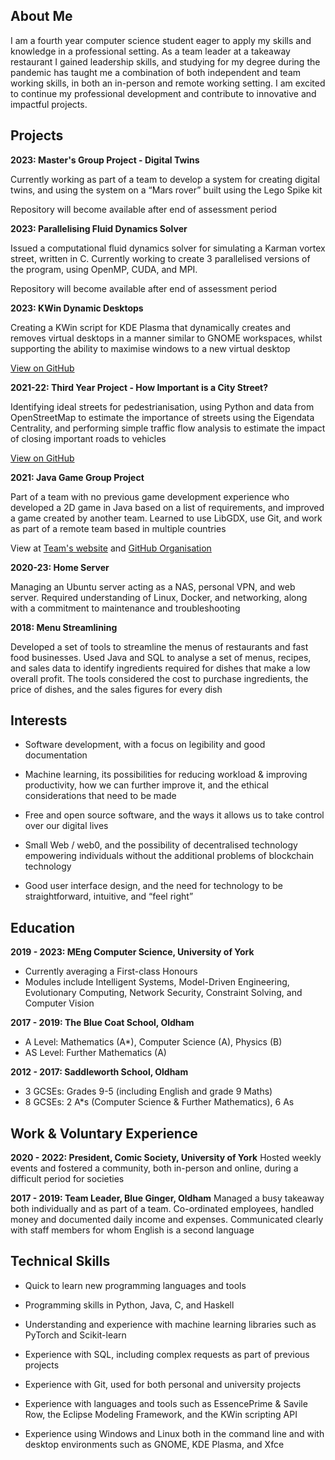 ## About Me
I am a fourth year computer science student eager to apply my skills and knowledge in a professional setting. As a team leader at a takeaway restaurant I gained leadership skills, and studying for my degree during the pandemic has taught me a combination of both independent and team working skills, in both an in-person and remote working setting. I am excited to continue my professional development and contribute to innovative and impactful projects.

## Projects

**2023: Master's Group Project - Digital Twins**

Currently working as part of a team to develop a system for creating digital twins, and using the system on a “Mars rover” built using the Lego Spike kit

Repository will become available after end of assessment period

**2023: Parallelising Fluid Dynamics Solver**

Issued a computational fluid dynamics solver for simulating a Karman vortex street, written in C.  Currently working to create 3 parallelised versions of the program, using OpenMP, CUDA, and MPI.

Repository will become available after end of assessment period

**2023: KWin Dynamic Desktops**

Creating a KWin script for KDE Plasma that dynamically creates and removes virtual desktops in a manner similar to GNOME workspaces, whilst supporting the ability to maximise windows to a new virtual desktop

[View on GitHub](https://github.com/hk2906/dynamic-desktops)

**2021-22: Third Year Project - How Important is a City Street?**

Identifying ideal streets for pedestrianisation, using Python and data from OpenStreetMap to estimate the importance of streets using the Eigendata Centrality, and performing simple traffic flow analysis to estimate the impact of closing important roads to vehicles

[View on GitHub](https://github.com/hk2906/Undergrad-Project)

**2021: Java Game Group Project**

Part of a team with no previous game development experience who developed a 2D game in Java based on a list of requirements, and improved a game created by another team. Learned to use LibGDX, use Git, and work as part of a remote team based in multiple countries

View at [Team's website](https://team-zanetta.github.io/) and [GitHub Organisation](https://github.com/Team-Zanetta) 

**2020-23: Home Server**

Managing an Ubuntu server acting as a NAS, personal VPN, and web server. Required understanding of Linux, Docker, and networking, along with a commitment to maintenance and troubleshooting

**2018: Menu Streamlining**

Developed a set of tools to streamline the menus of restaurants and fast food businesses. Used Java and SQL to analyse a set of menus, recipes, and sales data to identify ingredients required for dishes that make a low overall profit. The tools considered the cost to purchase ingredients, the price of dishes, and the sales figures for every dish

## Interests

- Software development, with a focus on legibility and good documentation

- Machine learning, its possibilities for reducing workload & improving productivity, how we can further improve it, and the ethical considerations that need to be made

- Free and open source software, and the ways it allows us to take control over our digital lives

- Small Web / web0, and the possibility of decentralised technology empowering individuals without the additional problems of blockchain technology

- Good user interface design, and the need for technology to be straightforward, intuitive, and “feel right”

## Education

**2019 - 2023: MEng Computer Science, University of York**
- Currently averaging a First-class Honours
- Modules include Intelligent Systems, Model-Driven Engineering, Evolutionary Computing, Network Security, Constraint Solving, and Computer Vision

**2017 - 2019: The Blue Coat School, Oldham**
- A Level: Mathematics (A*), Computer Science (A), Physics (B)
- AS Level: Further Mathematics (A)

**2012 - 2017: Saddleworth School, Oldham**
- 3 GCSEs: Grades 9-5 (including English and grade 9 Maths)
- 8 GCSEs: 2 A*s (Computer Science & Further Mathematics), 6 As


## Work & Voluntary Experience

**2020 - 2022: President, Comic Society, University of York**
Hosted weekly events and fostered a community, both in-person and online, during a difficult period for societies

**2017 - 2019: Team Leader, Blue Ginger, Oldham**
Managed a busy takeaway both individually and as part of a team. Co-ordinated employees, handled money and documented daily income and expenses. Communicated clearly with staff members for whom English is a second language

## Technical Skills

- Quick to learn new programming languages and tools

- Programming skills in Python, Java, C, and Haskell

- Understanding and experience with machine learning libraries such as PyTorch and Scikit-learn

- Experience with SQL, including complex requests as part of previous projects

- Experience with Git, used for both personal and university projects

- Experience with languages and tools such as EssencePrime & Savile Row, the Eclipse Modeling Framework, and the KWin scripting API

- Experience using Windows and Linux both in the command line and with desktop environments such as GNOME, KDE Plasma, and Xfce
